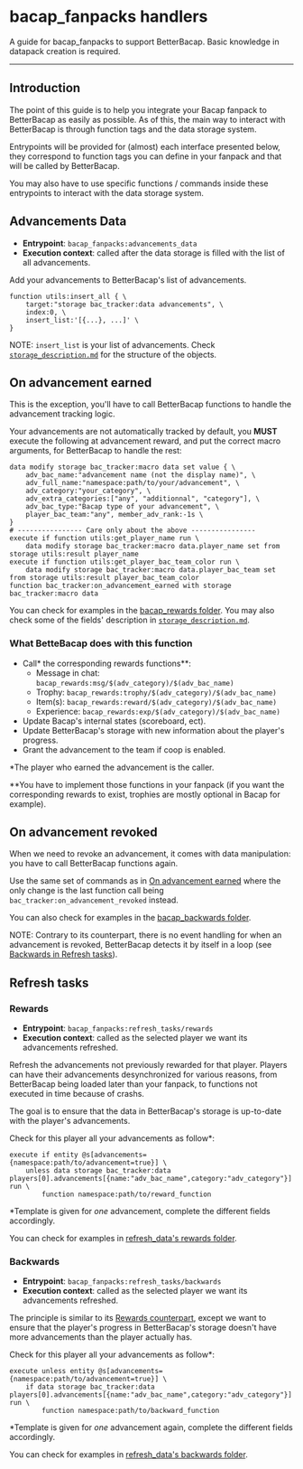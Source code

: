 # bacap_fanpacks handlers

A guide for bacap_fanpacks to support BetterBacap. 
Basic knowledge in datapack creation is required.

---

## Introduction

The point of this guide is to help you integrate your Bacap fanpack to BetterBacap as easily as possible. As of this, the main way to interact with BetterBacap is through function tags and the data storage system.

Entrypoints will be provided for (almost) each interface presented below, they correspond to function tags you can define in your fanpack and that will be called by BetterBacap. 

You may also have to use specific functions / commands inside these entrypoints to interact with the data storage system.

## Advancements Data
- **Entrypoint**: `bacap_fanpacks:advancements_data`
- **Execution context**: called after the data storage is filled with the list of all advancements.

Add your advancements to BetterBacap's list of advancements.

```mcfunction
function utils:insert_all { \
    target:"storage bac_tracker:data advancements", \
    index:0, \
    insert_list:'[{...}, ...]' \
}
```

NOTE: `insert_list` is your list of advancements. Check [`storage_description.md`](storage_description.md) for the structure of the objects.


## On advancement earned
This is the exception, you'll have to call BetterBacap functions to handle the advancement tracking logic.

Your advancements are not automatically tracked by default, you **MUST** execute the following at advancement reward, and put the correct macro arguments, for BetterBacap to handle the rest:
```mcfunction
data modify storage bac_tracker:macro data set value { \
    adv_bac_name:"advancement name (not the display name)", \
    adv_full_name:"namespace:path/to/your/advancement", \
    adv_category:"your_category", \
    adv_extra_categories:["any", "additionnal", "category"], \
    adv_bac_type:"Bacap type of your advancement", \
    player_bac_team:"any", member_adv_rank:-1s \
}
# ---------------- Care only about the above ----------------
execute if function utils:get_player_name run \
    data modify storage bac_tracker:macro data.player_name set from storage utils:result player_name
execute if function utils:get_player_bac_team_color run \
    data modify storage bac_tracker:macro data.player_bac_team set from storage utils:result player_bac_team_color
function bac_tracker:on_advancement_earned with storage bac_tracker:macro data
```
You can check for examples in the [bacap_rewards folder](data/bacap_rewards/function/). You may also check some of the fields' description in [`storage_description.md`](storage_description.md).

### What BetteBacap does with this function
- Call\* the corresponding rewards functions\*\*: 
  - Message in chat: `bacap_rewards:msg/$(adv_category)/$(adv_bac_name)`
  - Trophy: `bacap_rewards:trophy/$(adv_category)/$(adv_bac_name)`
  - Item(s): `bacap_rewards:reward/$(adv_category)/$(adv_bac_name)`
  - Experience: `bacap_rewards:exp/$(adv_category)/$(adv_bac_name)`
- Update Bacap's internal states (scoreboard, ect).
- Update BetterBacap's storage with new information about the player's progress.
- Grant the advancement to the team if coop is enabled.

\*The player who earned the advancement is the caller.

\*\*You have to implement those functions in your fanpack (if you want the corresponding rewards to exist, trophies are mostly optional in Bacap for example).

## On advancement revoked
When we need to revoke an advancement, it comes with data manipulation: you have to call BetterBacap functions again. 

Use the same set of commands as in [On advancement earned](#on-advancement-earned) where the only change is the last function call being `bac_tracker:on_advancement_revoked` instead.

You can also check for examples in the [bacap_backwards folder](data/bacap_backwards/function/).

NOTE: Contrary to its counterpart, there is no event handling for when an advancement is revoked, BetterBacap detects it by itself in a loop (see [Backwards in Refresh tasks](#backwards)).

## Refresh tasks

### Rewards
- **Entrypoint**: `bacap_fanpacks:refresh_tasks/rewards`
- **Execution context**: called as the selected player we want its advancements refreshed.

Refresh the advancements not previously rewarded for that player.
Players can have their advancements desynchronized for various reasons, from BetterBacap being loaded later than your fanpack, to functions not executed in time because of crashs. 

The goal is to ensure that the data in BetterBacap's storage is up-to-date with the player's advancements.

Check for this player all your advancements as follow\*:
```mcfunction
execute if entity @s[advancements={namespace:path/to/advancement=true}] \
    unless data storage bac_tracker:data players[0].advancements[{name:"adv_bac_name",category:"adv_category"}] run \
        function namespace:path/to/reward_function
``` 

\*Template is given for *one* advancement, complete the different fields accordingly.

You can check for examples in [refresh_data's rewards folder](data/bac_tracker/function/refresh_data/player/category/rewards/).

### Backwards
- **Entrypoint**: `bacap_fanpacks:refresh_tasks/backwards`
- **Execution context**: called as the selected player we want its advancements refreshed.

The principle is similar to its [Rewards counterpart](#rewards), except we want to ensure that the player's progress in BetterBacap's storage doesn't have more advancements than the player actually has.

Check for this player all your advancements as follow\*:
```mcfunction
execute unless entity @s[advancements={namespace:path/to/advancement=true}] \
    if data storage bac_tracker:data players[0].advancements[{name:"adv_bac_name",category:"adv_category"}] run \
        function namespace:path/to/backward_function

``` 

\*Template is given for *one* advancement again, complete the different fields accordingly.

You can check for examples in [refresh_data's backwards folder](data/bac_tracker/function/refresh_data/player/category/backwards/).

